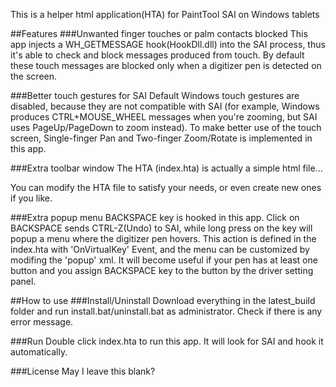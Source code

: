 This is a helper html application(HTA) for PaintTool SAI on Windows tablets

##Features
###Unwanted finger touches or palm contacts blocked
This app injects a WH\_GETMESSAGE hook(HookDll.dll) into the SAI process, thus it's able to check and block messages produced from touch. By default these touch messages are blocked only when a digitizer pen is detected on the screen.

###Better touch gestures for SAI
Default Windows touch gestures are disabled, because they are not compatible with SAI (for example, Windows produces CTRL+MOUSE\_WHEEL messages when you're zooming, but SAI uses PageUp/PageDown to zoom instead). To make better use of the touch screen, Single-finger Pan and Two-finger Zoom/Rotate is implemented in this app.

###Extra toolbar window
The HTA (index.hta) is actually a simple html file...

You can modify the HTA file to satisfy your needs, or even create new ones if you like.


###Extra popup menu
BACKSPACE key is hooked in this app. Click on BACKSPACE sends CTRL-Z(Undo) to SAI, while long press on the key will popup a menu where the digitizer pen hovers. This action is defined in the index.hta with 'OnVirtualKey' Event, and the menu can be customized by modifing the 'popup' xml. It will become useful if your pen has at least one button and you assign BACKSPACE key to the button by the driver setting panel.


##How to use
###Install/Uninstall
Download everything in the latest\_build folder and run install.bat/uninstall.bat as administrator. Check if there is any error message.

###Run
Double click index.hta to run this app. It will look for SAI and hook it automatically.


###License
May I leave this blank?
